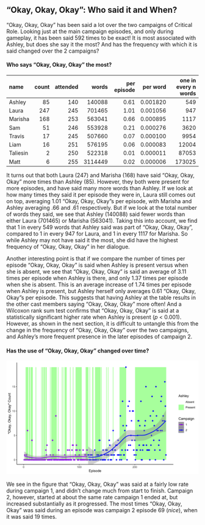 
## “Okay, Okay, Okay”: Who said it and When?

“Okay, Okay, Okay” has been said a lot over the two campaigns of
Critical Role. Looking just at the main campaign episodes, and only
during gameplay, it has been said 592 times to be exact! It is most
associated with Ashley, but does she say it the most? And has the
frequency with which it is said changed over the 2 campaigns?

#### Who says “Okay, Okay, Okay” the most?

| name     | count | attended |   words | per episode | per word | one in every n words |
|:---------|------:|---------:|--------:|------------:|---------:|---------------------:|
| Ashley   |    85 |      140 |  140088 |        0.61 | 0.001820 |                  549 |
| Laura    |   247 |      245 |  701465 |        1.01 | 0.001056 |                  947 |
| Marisha  |   168 |      253 |  563041 |        0.66 | 0.000895 |                 1117 |
| Sam      |    51 |      246 |  553928 |        0.21 | 0.000276 |                 3620 |
| Travis   |    17 |      245 |  507660 |        0.07 | 0.000100 |                 9954 |
| Liam     |    16 |      251 |  576195 |        0.06 | 0.000083 |                12004 |
| Taliesin |     2 |      250 |  522318 |        0.01 | 0.000011 |                87053 |
| Matt     |     6 |      255 | 3114449 |        0.02 | 0.000006 |               173025 |

It turns out that both Laura (247) and Marisha (168) have said “Okay,
Okay, Okay” more times than Ashley (85). However, they both were present
for more episodes, and have said many more words than Ashley. If we look
at how many times they said it per episode they were in, Laura still
comes out on top, averaging 1.01 “Okay, Okay, Okay”s per episode, with
Marisha and Ashley averaging .66 and .61 respectively. But if we look at
the total number of words they said, we see that Ashley (140088) said
fewer words than either Laura (701465) or Marisha (563041). Taking this
into account, we find that 1 in every 549 words that Ashley said was
part of “Okay, Okay, Okay”, compared to 1 in every 947 for Laura, and 1
in every 1117 for Marisha. So while Ashley may not have said it the
most, she did have the highest frequency of “Okay, Okay, Okay” in her
dialogue.

Another interesting point is that if we compare the number of times per
episode “Okay, Okay, Okay” is said when Ashley is present versus when
she is absent, we see that “Okay, Okay, Okay” is said an average of 3.11
times per episode when Ashley is there, and only 1.37 times per episode
when she is absent. This is an average increase of 1.74 times per
episode when Ashley is present, but Ashley herself only averages 0.61
“Okay, Okay, Okay”s per episode. This suggests that having Ashley at the
table results in the other cast members saying “Okay, Okay, Okay” more
often! And a Wilcoxon rank sum test confirms that “Okay, Okay, Okay” is
said at a statistically significant higher rate when Ashley is present
(*p* \< 0.001). However, as shown in the next section, it is difficult
to untangle this from the change in the frequency of “Okay, Okay, Okay”
over the two campaigns, and Ashley’s more frequent presence in the later
episodes of campaign 2.

#### Has the use of “Okay, Okay, Okay” changed over time?

![Okay](../plots/okay_okay_okay.png)

We see in the figure that “Okay, Okay, Okay” was said at a fairly low
rate during campaign 1, and didn’t change much from start to finish.
Campaign 2, however, started at about the same rate campaign 1 ended at,
but increased substantially as it progressed. The most times “Okay,
Okay, Okay” was said during an episode was campaign 2 episode 69
(*nice*), when it was said 19 times.
